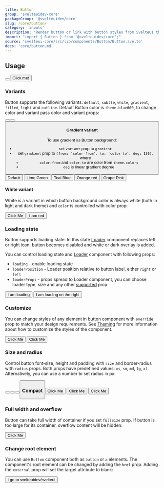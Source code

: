 ```yaml
---
title: Button
group: 'svelteuidev-core'
packageGroup: '@svelteuidev/core'
slug: /core/button/
category: 'inputs'
description: 'Render button or link with button styles from SvelteUI theme'
import: "import { Button } from '@svelteuidev/core';"
source: 'svelteui-core/src/lib/components/Button/Button.svelte'
docs: 'core/button.md'
---
```


<script>
    import { ActionIcon, Button } from '@svelteuidev/core';
    import { Heading, Preview } from 'components'

    const simpleButtons = `
        <script>
            import { Button } from '@svelteuidev/core';
        <\/script>

        <Button \/>
        <Button>Click me!<\/Button>
    `;
    const variantButtons = `
        <script>
            import { Button } from '@svelteuidev/core';
        <\/script>

        <Button color="red" \/>
        <Button variant="outline"\/>
        <Button variant="filled"\/>
    `;
    const gradientButtons = `
        <script>
            import { Button } from '@svelteuidev/core';
        <\/script>

        <Button variant='gradient'>Default<\/Button>
        <Button variant='gradient' gradient={{from: 'teal', to: 'green', deg: 105}}>Lime Green<\/Button>
        <Button variant='gradient' gradient={{from: 'teal', to: 'blue', deg: 60}}>Teal Blue<\/Button>
        <Button variant='gradient' gradient={{from: 'orange', to: 'red', deg: 45}}>Orange red<\/Button>
        <Button variant='gradient' gradient={{from: 'grape', to: 'pink', deg: 35}}>Grape Pink<\/Button>
    `;
    const whiteButtons = `
        <script>
            import { Button } from '@svelteuidev/core';
        <\/script>

        <Button variant="white">Click Me<\/Button>
        <Button variant="white" color="red">I am red<\/Button>
    `;
    const loadingButtons = `
        <script>
            import { Button } from '@svelteuidev/core';
        <\/script>

        <Button loading={true}>I am loading<\/Button>
        <Button loading={true} loaderPosition={"right"}>I am loading on the right<\/Button>
    `;
    const customizeButtons = `
        <script>
            import { ActionIcon, Button } from '@svelteuidev/core';
        <\/script>

        <Button override={{ backgroundColor: 'red' }} variant='outline'>Click Me<\/Button>
        <Button>
            <ActionIcon \/>Click Me
        <\/Button>
    `;
    const sizeButtons = `
        <script>
            import { Button } from '@svelteuidev/core';
        <\/script>

        <Button radius="lg" \/> // -> theme predefined large radius
        <Button radius={10} \/> // -> ( borderRadius: '10px' )
        <Button size="sm" \/> // -> predefined small size
        <Button size="lg" \/> // -> predefined large size
    `;
    const compactButtons = `
        <script>
            import { Button } from '@svelteuidev/core';
        <\/script>

        <Button compact>Click Me<\/Button>
        <Button variant='outline' compact>Click Me<\/Button>
        <Button variant='default' compact>Click Me<\/Button>
    `;
    const fullsizeButtons = `
        <script>
            import { Button } from '@svelteuidev/core';
        <\/script>

        <Button fullSize>Click Me<\/Button>
    `;
    const rootButtons = `
        <script>
            import { Button } from '@svelteuidev/core';
        <\/script>

        <Button href="https://github.com/svelteuidev/svelteui">I go to svelteuidev/svelteui<\/Button>
    `;
</script>

<Heading />

## Usage

<Preview code={simpleButtons}>
    <Button />
    <Button>Click me!</Button>
</Preview>

### Variants

Button supports the following variants: `default`, `subtle`, `white`, `gradient`, `filled`, `light` and `outline`. Default Button color is `theme.blue600`, to change color and variant pass color and variant props:

<Preview code={variantButtons}>
    <Button color="red" />
    <Button variant="outline"/>
    <Button variant="filled"/>
</Preview>

#### Gradient variant

To use gradient as Button background:

* set `variant` prop to `gradient`
* set `gradient` prop to `(from: 'color-from', to: 'color-to', deg: 135)`, where
    * `color-from` and `color-to` are color from `theme.colors`
    * `deg` is linear gradient degree

<Preview code={gradientButtons}>
    <Button variant='gradient'>Default</Button>
    <Button variant='gradient' gradient={{from: 'teal', to: 'green', deg: 105}}>Lime Green</Button>
    <Button variant='gradient' gradient={{from: 'teal', to: 'blue', deg: 60}}>Teal Blue</Button>
    <Button variant='gradient' gradient={{from: 'orange', to: 'red', deg: 45}}>Orange red</Button>
    <Button variant='gradient' gradient={{from: 'grape', to: 'pink', deg: 35}}>Grape Pink</Button>
</Preview>

#### White variant

White is a variant in which button background color is always white (both in light and dark theme) and `color` is controlled with color prop:

<Preview code={whiteButtons}>
    <Button variant="white">Click Me</Button>
    <Button variant="white" color="red">I am red</Button>
</Preview>

### Loading state

Button supports loading state. In this state [Loader](core/loader) component replaces left or right icon, button becomes disabled and white or dark overlay is added.

You can control loading state and [Loader](core/loader) component with following props:

* `loading` - enable loading state
* `loaderPosition` - Loader position relative to button label, either `right` or `left`
* `loaderProps` - props spread to Loader component, you can choose loader type, size and any other [supported](core/loader) prop

<Preview code={loadingButtons}>
    <Button loading={true}>I am loading</Button>
    <Button loading={true} loaderPosition={"right"}>I am loading on the right</Button>
</Preview>

### Customize

You can change styles of any element in button component with `override` prop to match your design requirements. See [Theming](theming/utilities) for more information about how to customize the styles of the component.

<Preview code={loadingButtons}>
    <Button override={{ backgroundColor: 'red' }} variant='outline'>Click Me</Button>
    <Button>
        <ActionIcon />Click Me
    </Button>
</Preview>

### Size and radius

Control button font-size, height and padding with `size` and border-radius with `radius` props. Both props have predefined values: `xs`, `sm`, `md`, `lg`, `xl`. Alternatively, you can use a number to set radius in px:

<Preview code={sizeButtons}>
    <Button radius="lg" />
    <Button radius={10} />
    <Button size="sm" />
    <Button size="lg" />
</Preview>

### Compact

<Preview code={compactButtons}>
    <Button compact>Click Me</Button>
    <Button variant='outline' compact>Click Me</Button>
    <Button variant='default' compact>Click Me</Button>
</Preview>

### Full width and overflow

Button can take full width of container if you set `fullSize` prop. If button is too large for its container, overflow content will be hidden:

<Preview code={fullsizeButtons}>
     <Button fullSize>Click Me</Button>
</Preview>

### Change root element

You can use `Button` component both as `button` or `a` elements. The component's root element can be changed by adding the `href` prop. Adding the `external` prop will set the target attribute to blank:

<Preview code={rootButtons}>
    <Button href="https://github.com/svelteuidev/svelteui">I go to svelteuidev/svelteui</Button>
</Preview>

